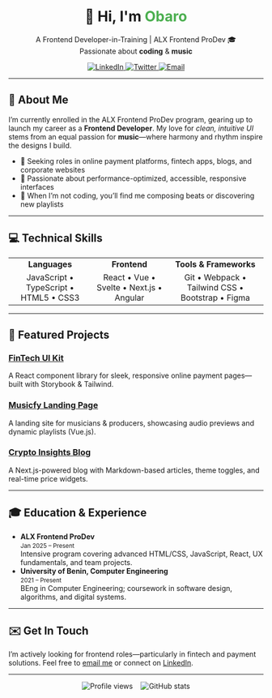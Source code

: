 <!-- ==================== HEADER ==================== -->
<div align="center">
  <h1>👋 Hi, I'm <span style="color:#4CAF50;">Obaro</span></h1>
  <p>
    A Frontend Developer-in-Training | ALX Frontend ProDev 🎓<br>
    Passionate about <strong>coding</strong> &amp; <strong>music</strong>
  </p>
  <!-- Optional: Social badges -->
  <p>
    <a href="https://www.linkedin.com/in/awowedeakpobaro/" target="_blank">
      <img src="https://media.licdn.com/dms/image/v2/D4D03AQGiVDE-nBrerA/profile-displayphoto-shrink_200_200/B4DZXtSg2xG8Ac-/0/1743442809646?e=1752105600&v=beta&t=5CJdG046Q0Uiy5lbtGJU9gnpo78wdHOtk33q4EAKUvk" alt="LinkedIn">
    </a>
    <a href="https://x.com/ManLikeObaro" target="_blank">
      <img src="https://media.licdn.com/dms/image/v2/D4D03AQGiVDE-nBrerA/profile-displayphoto-shrink_200_200/B4DZXtSg2xG8Ac-/0/1743442809646?e=1752105600&v=beta&t=5CJdG046Q0Uiy5lbtGJU9gnpo78wdHOtk33q4EAKUvk" alt="Twitter">
    </a>
    <a href="akpobaroawowede@gmail.com">
      <img src="https://encrypted-tbn0.gstatic.com/images?q=tbn:ANd9GcSt5j20cy6nP068DPAQvzLz2dFjFdzkk5DwEA&s" alt="Email">
    </a>
  </p>
</div>

<hr/>

<!-- ==================== ABOUT ME ==================== -->
<section>
  <h2>📝 About Me</h2>
  <p>
    I’m currently enrolled in the ALX Frontend ProDev program, gearing up to launch my career as a 
    <strong>Frontend Developer</strong>. My love for <em>clean, intuitive UI</em> stems from an equal 
    passion for <strong>music</strong>—where harmony and rhythm inspire the designs I build.
  </p>
  <ul>
    <li>🎯 Seeking roles in online payment platforms, fintech apps, blogs, and corporate websites</li>
    <li>🚀 Passionate about performance-optimized, accessible, responsive interfaces</li>
    <li>🎵 When I’m not coding, you’ll find me composing beats or discovering new playlists</li>
  </ul>
</section>

<hr/>

<!-- ==================== SKILLS ==================== -->
<section>
  <h2>💻 Technical Skills</h2>
  <table>
    <tr>
      <td align="center"><strong>Languages</strong></td>
      <td align="center"><strong>Frontend</strong></td>
      <td align="center"><strong>Tools &amp; Frameworks</strong></td>
    </tr>
    <tr>
      <td align="center">JavaScript • TypeScript • HTML5 • CSS3</td>
      <td align="center">React • Vue • Svelte • Next.js • Angular</td>
      <td align="center">Git • Webpack • Tailwind CSS • Bootstrap • Figma</td>
    </tr>
  </table>
</section>

<hr/>

<!-- ==================== PROJECTS ==================== -->
<section>
  <h2>🚧 Featured Projects</h2>
  <div>
    <h3><a href="https://github.com/your-username/fintech-ui">FinTech UI Kit</a></h3>
    <p>
      A React component library for sleek, responsive online payment pages—built with Storybook & Tailwind.
    </p>
  </div>
  <div>
    <h3><a href="https://github.com/your-username/musicfy">Musicfy Landing Page</a></h3>
    <p>
      A landing site for musicians &amp; producers, showcasing audio previews and dynamic playlists (Vue.js).
    </p>
  </div>
  <div>
    <h3><a href="https://github.com/your-username/crypto-blog">Crypto Insights Blog</a></h3>
    <p>
      A Next.js-powered blog with Markdown-based articles, theme toggles, and real-time price widgets.
    </p>
  </div>
</section>

<hr/>

<!-- ==================== EDUCATION & EXPERIENCE ==================== -->
<section>
  <h2>🎓 Education &amp; Experience</h2>
  <ul>
    <li>
      <strong>ALX Frontend ProDev</strong><br/>
      <small>Jan 2025 – Present</small><br/>
      Intensive program covering advanced HTML/CSS, JavaScript, React, UX fundamentals, and team projects.
    </li>
    <li>
      <strong>University of Benin, Computer Engineering</strong><br/>
      <small>2021 – Present</small><br/>
      BEng in Computer Engineering; coursework in software design, algorithms, and digital systems.
    </li>
    <!-- Add internships or freelance work here -->
  </ul>
</section>

<hr/>

<!-- ==================== CONTACT ==================== -->
<section>
  <h2>✉️ Get In Touch</h2>
  <p>
    I’m actively looking for frontend roles—particularly in fintech and payment solutions.  
    Feel free to <a href="akpobaroawowede@gmail.com">email me</a> or connect on 
    <a href="https://www.linkedin.com/in/awowedeakpobaro/" target="_blank">LinkedIn</a>.
  </p>
</section>

<hr/>

<!-- ==================== FOOTER ==================== -->
<div align="center">
  <p>
    <img src="https://komarev.com/ghpvc/?username=your-username&color=green" alt="Profile views"/>
    &nbsp;&nbsp;
    <img src="https://github-readme-stats.vercel.app/api?username=your-username&show_icons=true" alt="GitHub stats"/>
  </p>
</div>
